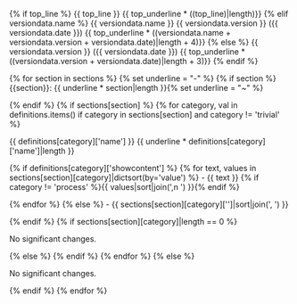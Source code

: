 {% if top_line %}
{{ top_line }}
{{ top_underline * ((top_line)|length)}}
{% elif versiondata.name %}
{{ versiondata.name }} {{ versiondata.version }} ({{ versiondata.date }})
{{ top_underline * ((versiondata.name + versiondata.version + versiondata.date)|length + 4)}}
{% else %}
{{ versiondata.version }} ({{ versiondata.date }})
{{ top_underline * ((versiondata.version + versiondata.date)|length + 3)}}
{% endif %}

{% for section in sections %}
{% set underline = "-" %}
{% if section %}
{\{section}}:
{{ underline * section|length }}{% set underline = "~" %}

{% endif %}
{% if sections\[section\] %}
{% for category, val in definitions.items() if category in sections\[section\] and category != 'trivial' %}

{{ definitions\[category\]\['name'\] }}
{{ underline * definitions\[category\]\['name'\]|length }}

{% if definitions\[category\]\['showcontent'\] %}
{% for text, values in sections\[section\]\[category\]|dictsort(by='value') %}
\- {{ text }}  {% if category != 'process' %}{{ values|sort|join(',n  ') }}{% endif %}

{% endfor %}
{% else %}
\- {{ sections\[section\]\[category\]\[''\]|sort|join(', ') }}

{% endif %}
{% if sections\[section\]\[category\]|length == 0 %}

No significant changes.

{% else %}
{% endif %}
{% endfor %}
{% else %}

No significant changes.

{% endif %}
{% endfor %}
